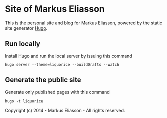 # Site of Markus Eliasson

This is the personal site and blog for Markus Eliasson, powered by the static site generator [Hugo](http://hugo.spf13.com).


## Run locally

Install Hugo and run the local server by issuing this command

    hugo server --theme=liquorice --buildDrafts --watch


## Generate the public site

Generate only published pages with this command

    hugo -t liquorice


Copyright (c) 2014 - Markus Eliasson - All rights reserved.
